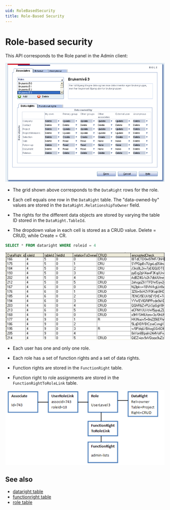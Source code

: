 ```yaml
---
uid: RoleBasedSecurity
title: Role-Based Security
---
```


# Role-based security

This API corresponds to the Role panel in the Admin client:

![Admin Role panel][img1]

* The grid shown above corresponds to the `DataRight` rows for the role.

* Each cell equals one row in the `DataRight` table. The "data-owned-by" values are stored in the `DataRight.RelationshipToOwner` field.

* The rights for the different data objects are stored by varying the table ID stored in the `DataRight.TableId`.

* The dropdown value in each cell is stored as a CRUD value. Delete = CRUD, while Create = CR.

```SQL
SELECT * FROM dataright WHERE roleid = 4
```

![x][img2]

* Each user has one and only one role.

* Each role has a set of function rights and a set of data rights.

* Function rights are stored in the `FunctionRight` table.

* Function right to role assignments are stored in the `FunctionRightToRoleLink` table.

![x][img3]

## See also

* [dataright table][1]
* [functionright table][2]
* [role table][3]

<!-- Referenced links -->
[1]: ../tables/dataright.md
[2]: ../tables/functionright.md
[3]: ../tables/role.md

<!-- Referenced images -->
[img1]: media/admin-role.gif
[img2]: media/dataright-crud.png
[img3]: media/role-diagram.png
